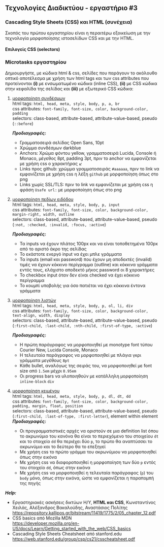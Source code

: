 ## Τεχνολογίες Διαδικτύου - εργαστήριο #3

### Cascading Style Sheets (CSS) και HTML (συνέχεια)

Σκοπός του πρώτου εργαστηρίου είναι η περαιτέρω εξοικείωση με την τεχνολογία μορφοποίησης ιστοσελίδων CSS και με την HTML.  
<!--
#### Δομή κανόνων CSS

Ο κανόνας `p { color: green; text-align: center;}` ορίζει σε ποια στοιχεία εφαρμόζεται (εδώ, όλα τα `p` tags) και ποιες μορφοποιήσεις εφαρμόζονται (εδώ, χρώματος γραμματοσειράς και στοίχισης).
-->
#### Επιλογείς CSS (selectors)
<!--
**Βασικοί επιλογείς:**
* Element ή tag selector, πχ `p`:  
    - `p { color: green; text-align: center;}`
        - Επιλογή όλων των στοιχείων με το συγκεκριμένο tag
* ID selector, με αξιοποίηση χαρακτήρα `#` και ορισμό `id` attribute:
    - `#para1 { color: green; text-align: center;}`
        - Επιλογή μόνο του στοιχείου `<p id="para1">Text</p>`
* Class selector, με αξιοποίηση χαρακτήρα `.` και ορισμό ενός class, πχ `.greenparagraph`:  
    - `.greenparagraph { color: green; text-align: center;}`
        - Επιλογή όλων τα οποία δηλώνουν (πιθανά μεταξύ άλλων) την οριζόμενη κλάση, όπως `<p class="greenparagraph">Text</p>`

**Προχωρημένοι επιλογείς:**

* Attribute selector:
    - `a[target] { color: red; }`
        - Επιλογή μόνο των στοιχείου με το συγκεκριμένο tag (`a`) τα οποία έχουν και συγκεκριμένο attribute (`target`), πχ `<a href="#" target="_blank">Text</a>`
        - υποστηρίζονται και πιο εξειδικευμενοι επιλογείς οι οποίοι συνδυάζουν attributes και τιμές αυτών
* Pseudo-Class selector, με αξιοποίηση χαρακτήρα `:` και επιλογή καταστάσεων στις οποίες μπορεί να βρεθεί ένα στοιχείο, πχ `a:hover`:  
    - `a:hover { background-color: yellow; }`
        - Εφαρμογή σε στοιχεία με το συγκεκριμένο tag (`a`) όταν το ποντίκι είναι πάνω τους (ψευδοκλάση `hover`)
* Pseudo-Element selector, με αξιοποίηση χαρακτήρα `::` και επιλογή συγκεκριμένων υπο-στοιχείων, πχ `li::last-child `:  
    - `li:last-child { background-color: yellow; }`
        - Εφαρμογή στο τελευταίο `li` στοιχείο μιας λίστας
* Συνδυασμοί, με αξιοποίηση χαρακτήρα `>` για την επιλογή συγκεκριμένων υπο-στοιχείων, πχ `p > span`
    - `p > span { font-style: italic; }`
        - Εφαρμογή στα στοιχεία `span` τα οποία περιλαμβάνονται μέσα σε στοιχεία `p`

#### Κλιμάκωση, εξειδίκευση και κληρονομικότητα

Όταν περισσότεροι από έναν κανόνες μπορούν να εφαρμοστούν σε ένα στοιχείο για τη μορφοποίησή του, εφαρμόζονται οι ιδιότητες της Κλιμάκωσης, της Εξειδίκευσης και της Κληρονομικότητας.

Μπορείτε να κάνετε debug και να εντοπισετε ποιο κανόνας υπερισχύει ή ποιος κανόνας προβλέπει μια μορφοποίηση που βλέπετε μέσα από το εργαλείο Element Inspection που παρέχουν οι περισσότεροι browsers:

![Element Inspector](Inspect-element.gif)
-->

### Microtasks εργαστηρίου

Δημιουργήστε, με κώδικα html & css, σελίδες που παράγουν το ακόλουθο οπτικό αποτέλεσμα με χρήση των html tags και των css attributes που προτείνονται **(i)** με ενσωματωμένο κώδικα (inline CSS), **(ii)** με CSS κώδικα στην κεφαλίδα της σελίδας και **(iii)** με εξωτερικό CSS κώδικα:

1. [μορφοποίηση συνδέσμων](./microtasks/01_styles_links.png)  
    html tags: `html, head, meta, style, body, p, a, br`  
    css attributes: `font-family, font-size, color, background-color, padding`  
    selectors: class-based, attribute-based, attribute-value-based, pseudo (`::before`)  

    ___Προδιαγραφές:___  
    * Γραμματοσειρά σελίδας Open Sans, 10pt
    * Χρώμμα συνδέσμων darkblue
    * Anchors: Χρώμα φόντου yellow, γραμματοσειρά Lucida, Console ή Monaco, μέγεθος 8pt, padding 3pt, πριν το anchor να εμφανίζεται με χρήση css ο χαρακτήρας ↙
    * Links προς github: χρώμμα γραμματοσειράς `#aaaaaa`, πριν το link να εμφανίζεται με χρήση css η λέξη `github` με μορφοποίηση όπως στο png
    * Links χωρίς SSL/TLS: πριν το link να εμφανίζεται με χρήση css η φράση `Usafe url:` με μορφοποίηση όπως στο png

0. [μορφοποίηση πεδίων ειδόδου](./microtasks/02_styled_inputs.gif)  
    html tags: `html, head, meta, style, body, p, input`  
    css attributes: `font-family, font-size, color, background-color, margin-right, width, outline`  
    selectors: class-based, attribute-based, attribute-value-based, pseudo (`:not, :checked, :invalid, :focus, :active`)   

    ___Προδιαγραφές:___  
    * Τα inputs να έχουν πλάτος 100px και να είναι τοποθετημένα 100px από το αριστό άκρο της σελίδας
    * Το εκάστοτε ενεργό input να έχει μπλε γράμματα
    * Τα inputs (email και password) που έχουν μη αποδεκτές (invalid) τιμές να έχουν κόκκινο περίγραμμα (outline) και κόκκινα γράμματα εντός τους, ελάχιστο αποδεκτό μήκος password οι 8 χαρακτήρες
    * Το checkbox input όταν δεν είναι checked να έχει κόκκινο περίγραμμα
    * Το κουμπί υποβολής για όσο πατιέται να έχει κόκκινα έντονα γράμματα

0. [μορφοποίηση λιστών](./microtasks/03_styled_lists.png)  
    html tags: `html, head, meta, style, body, p, ol, li, div`  
    css attributes: `font-family, font-size, color, background-color, text-align, width, display`  
    selectors: class-based, attribute-based, attribute-value-based, pseudo (`:first-child, :last-child, :nth-child, :first-of-type, :active`)   

    ___Προδιαγραφές:___  
    * Η πρώτη παράγραφος να μορφοποιηθεί με monotype font τύπου Courier New, Lucida Console, Monaco
    * Η τελευταία παράγραφος να μορφοποιηθεί με πλάγια γκρι γράμματα μεγέθους `8pt`
    * Κάθε bullet, αναλόγως της σειράς του, να μορφοποιηθεί με font size από `1.5em` μέχρι `0.95em`
    * Οι progress bars να υλοποιηθούν με κατάλληλη μορφοποίηση `inline-block` `div`

0. [μορφοποίηση κειμένου](./microtasks/04_styled_text.png)  
    html tags: `html, head, meta, style, body, p, dl, dt, dd`  
    css attributes: `font-family, font-size, color, background-color, padding, margin, float, position`  
    selectors: class-based, attribute-based, attribute-value-based, pseudo (`:first-child, :last-of-type, :first-letter`), element within element   
    ___Προδιαγραφές:___  
    * Οι προγραμματιστικές αρχές να οριστούν σε μια definition list όπου το ακρωνύμιο του κανόνα θα είναι το περιεχόμενο του στοιχείου `dt` και το στοιχείο `dd` θα περιέχει δύο `p`, το πρώτο θα αναπτύσσει το ακρωνύμιο και το δεύτερο θα το επεξηγεί
    * Με χρήση css το πρώτο γράμμα του ακρωνύμιου να μορφοποιηθεί όπως στην εικόνα
    * Με χρήση css να διαφοροποιηθεί η μορφοποίηση των δύο `p` εντός του στοιχείο `dd`, όπως στην εικόνα
    * Με χρήση css να μορφοποιηθεί η τελευταία παράγραφος (`p`) του `body` μόνο, όπως στην εικόνα, ώστε να εμφανίζεται η παραπομπή της πηγής

**_Help:_**
* Εργαστηριακές ασκήσεις δικτύων Η/Υ, **HTML και CSS**, Κωνσταντίνος Χειλάς, Αλέξανδρος Βακαλούδης, Αναστάσιος Πολίτης  
  https://repository.kallipos.gr/bitstream/11419/1775/2/05_chapter_12.pdf
* CSS basics από Mozilla MDN  
  https://developer.mozilla.org/en-US/docs/Learn/Getting_started_with_the_web/CSS_basics
* Cascading Style Sheets Cheatsheet από stanford.edu
  https://web.stanford.edu/group/csp/cs21/csscheatsheet.pdf
